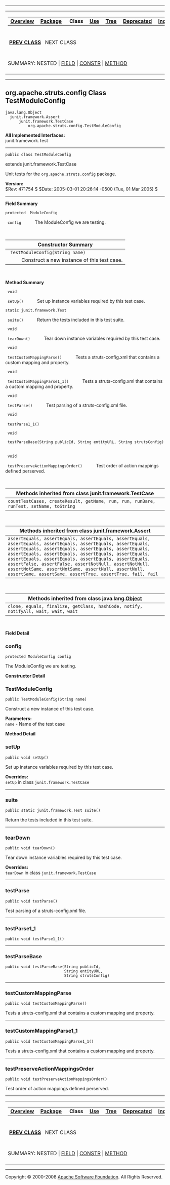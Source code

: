 ------------------------------------------------------------------------

<span id="navbar_top"></span> [](#skip-navbar_top "Skip navigation links")

<table>
<colgroup>
<col width="50%" />
<col width="50%" />
</colgroup>
<tbody>
<tr class="odd">
<td align="left"><span id="navbar_top_firstrow"></span>
<table>
<tbody>
<tr class="odd">
<td align="left"><a href="../../../../overview-summary.html.md"><strong>Overview</strong></a> </td>
<td align="left"><a href="package-summary.html.md"><strong>Package</strong></a> </td>
<td align="left"> <strong>Class</strong> </td>
<td align="left"><a href="class-use/TestModuleConfig.html.md"><strong>Use</strong></a> </td>
<td align="left"><a href="package-tree.html.md"><strong>Tree</strong></a> </td>
<td align="left"><a href="../../../../deprecated-list.html.md"><strong>Deprecated</strong></a> </td>
<td align="left"><a href="../../../../index-all.html.md"><strong>Index</strong></a> </td>
<td align="left"><a href="../../../../help-doc.html.md"><strong>Help</strong></a> </td>
</tr>
</tbody>
</table></td>
<td align="left"></td>
</tr>
<tr class="even">
<td align="left"> <a href="../../../../org/apache/struts/config/TestForwardConfig.html.md" title="class in org.apache.struts.config"><strong>PREV CLASS</strong></a>   NEXT CLASS</td>
<td align="left"><a href="../../../../index.html.md?org/apache/struts/config/TestModuleConfig.html"><strong>FRAMES</strong></a>    <a href="TestModuleConfig.html"><strong>NO FRAMES</strong></a>    
<a href="../../../../allclasses-noframe.html.md"><strong>All Classes</strong></a></td>
</tr>
<tr class="odd">
<td align="left">SUMMARY: NESTED | <a href="#field_summary">FIELD</a> | <a href="#constructor_summary">CONSTR</a> | <a href="#method_summary">METHOD</a></td>
<td align="left">DETAIL: <a href="#field_detail">FIELD</a> | <a href="#constructor_detail">CONSTR</a> | <a href="#method_detail">METHOD</a></td>
</tr>
</tbody>
</table>

<span id="skip-navbar_top"></span>

------------------------------------------------------------------------

org.apache.struts.config
 Class TestModuleConfig
------------------------

    java.lang.Object
      junit.framework.Assert
          junit.framework.TestCase
              org.apache.struts.config.TestModuleConfig

**All Implemented Interfaces:**  
junit.framework.Test

------------------------------------------------------------------------

    public class TestModuleConfig

extends junit.framework.TestCase

Unit tests for the `org.apache.struts.config` package.

**Version:**  
$Rev: 471754 $ $Date: 2005-03-01 20:26:14 -0500 (Tue, 01 Mar 2005) $

------------------------------------------------------------------------

<span id="field_summary"></span>

**Field Summary**

`protected  ModuleConfig`

` config`
           The ModuleConfig we are testing.

  <span id="constructor_summary"></span>

| **Constructor Summary**                                |
|--------------------------------------------------------|
| ` TestModuleConfig(String name)`                       
            Construct a new instance of this test case.  |

  <span id="method_summary"></span>

**Method Summary**

` void`

` setUp()`
           Set up instance variables required by this test case.

`static junit.framework.Test`

` suite()`
           Return the tests included in this test suite.

` void`

` tearDown()`
           Tear down instance variables required by this test case.

` void`

` testCustomMappingParse()`
           Tests a struts-config.xml that contains a custom mapping and property.

` void`

` testCustomMappingParse1_1()`
           Tests a struts-config.xml that contains a custom mapping and property.

` void`

` testParse()`
           Test parsing of a struts-config.xml file.

` void`

` testParse1_1()`
            

` void`

` testParseBase(String publicId, String entityURL, String strutsConfig)`
            

` void`

` testPreserveActionMappingsOrder()`
           Test order of action mappings defined perserved.

 <span id="methods_inherited_from_class_junit.framework.TestCase"></span>

| **Methods inherited from class junit.framework.TestCase**                              |
|----------------------------------------------------------------------------------------|
| `countTestCases, createResult, getName, run, run, runBare, runTest, setName, toString` |

 <span id="methods_inherited_from_class_junit.framework.Assert"></span>

| **Methods inherited from class junit.framework.Assert**                                                                                                                                                                                                                                                                                                                                                                                                            |
|--------------------------------------------------------------------------------------------------------------------------------------------------------------------------------------------------------------------------------------------------------------------------------------------------------------------------------------------------------------------------------------------------------------------------------------------------------------------|
| `assertEquals, assertEquals, assertEquals, assertEquals, assertEquals, assertEquals, assertEquals, assertEquals, assertEquals, assertEquals, assertEquals, assertEquals, assertEquals, assertEquals, assertEquals, assertEquals, assertEquals, assertEquals, assertEquals, assertEquals, assertFalse, assertFalse, assertNotNull, assertNotNull, assertNotSame, assertNotSame, assertNull, assertNull, assertSame, assertSame, assertTrue, assertTrue, fail, fail` |

 <span id="methods_inherited_from_class_java.lang.Object"></span>

| **Methods inherited from class java.lang.[Object](http://java.sun.com/j2se/1.4.2/docs/api/java/lang/Object.html.md?is-external=true "class or interface in java.lang")** |
|-----------------------------------------------------------------------------------------------------------------------------------------------------------------------|
| `clone, equals, finalize, getClass, hashCode, notify, notifyAll, wait, wait, wait`                                                                                    |

 

<span id="field_detail"></span>

**Field Detail**

<span id="config"></span>

### config

    protected ModuleConfig config

The ModuleConfig we are testing.

<span id="constructor_detail"></span>

**Constructor Detail**

### TestModuleConfig

    public TestModuleConfig(String name)

Construct a new instance of this test case.

**Parameters:**  
`name` - Name of the test case

<span id="method_detail"></span>

**Method Detail**

### setUp

    public void setUp()

Set up instance variables required by this test case.

**Overrides:**  
`setUp` in class `junit.framework.TestCase`

------------------------------------------------------------------------

### suite

    public static junit.framework.Test suite()

Return the tests included in this test suite.

------------------------------------------------------------------------

### tearDown

    public void tearDown()

Tear down instance variables required by this test case.

**Overrides:**  
`tearDown` in class `junit.framework.TestCase`

------------------------------------------------------------------------

### testParse

    public void testParse()

Test parsing of a struts-config.xml file.

------------------------------------------------------------------------

### testParse1\_1

    public void testParse1_1()

------------------------------------------------------------------------

### testParseBase

    public void testParseBase(String publicId,
                              String entityURL,
                              String strutsConfig)

------------------------------------------------------------------------

### testCustomMappingParse

    public void testCustomMappingParse()

Tests a struts-config.xml that contains a custom mapping and property.

------------------------------------------------------------------------

### testCustomMappingParse1\_1

    public void testCustomMappingParse1_1()

Tests a struts-config.xml that contains a custom mapping and property.

------------------------------------------------------------------------

### testPreserveActionMappingsOrder

    public void testPreserveActionMappingsOrder()

Test order of action mappings defined perserved.

------------------------------------------------------------------------

<span id="navbar_bottom"></span> [](#skip-navbar_bottom "Skip navigation links")

<table>
<colgroup>
<col width="50%" />
<col width="50%" />
</colgroup>
<tbody>
<tr class="odd">
<td align="left"><span id="navbar_bottom_firstrow"></span>
<table>
<tbody>
<tr class="odd">
<td align="left"><a href="../../../../overview-summary.html.md"><strong>Overview</strong></a> </td>
<td align="left"><a href="package-summary.html.md"><strong>Package</strong></a> </td>
<td align="left"> <strong>Class</strong> </td>
<td align="left"><a href="class-use/TestModuleConfig.html.md"><strong>Use</strong></a> </td>
<td align="left"><a href="package-tree.html.md"><strong>Tree</strong></a> </td>
<td align="left"><a href="../../../../deprecated-list.html.md"><strong>Deprecated</strong></a> </td>
<td align="left"><a href="../../../../index-all.html.md"><strong>Index</strong></a> </td>
<td align="left"><a href="../../../../help-doc.html.md"><strong>Help</strong></a> </td>
</tr>
</tbody>
</table></td>
<td align="left"></td>
</tr>
<tr class="even">
<td align="left"> <a href="../../../../org/apache/struts/config/TestForwardConfig.html.md" title="class in org.apache.struts.config"><strong>PREV CLASS</strong></a>   NEXT CLASS</td>
<td align="left"><a href="../../../../index.html.md?org/apache/struts/config/TestModuleConfig.html"><strong>FRAMES</strong></a>    <a href="TestModuleConfig.html"><strong>NO FRAMES</strong></a>    
<a href="../../../../allclasses-noframe.html.md"><strong>All Classes</strong></a></td>
</tr>
<tr class="odd">
<td align="left">SUMMARY: NESTED | <a href="#field_summary">FIELD</a> | <a href="#constructor_summary">CONSTR</a> | <a href="#method_summary">METHOD</a></td>
<td align="left">DETAIL: <a href="#field_detail">FIELD</a> | <a href="#constructor_detail">CONSTR</a> | <a href="#method_detail">METHOD</a></td>
</tr>
</tbody>
</table>

<span id="skip-navbar_bottom"></span>

------------------------------------------------------------------------

Copyright © 2000-2008 [Apache Software Foundation](http://www.apache.org/). All Rights Reserved.
